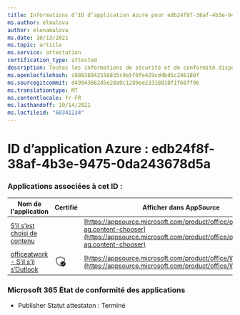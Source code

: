```yaml
---
title: Informations d’ID d’application Azure pour edb24f8f-38af-4b3e-9475-0da243678d5a
ms.author: elmalova
author: elenamalova
ms.date: 10/13/2021
ms.topic: article
ms.service: attestation
certification_type: attested
description: Toutes les informations de sécurité et de conformité disponibles pour edb24f8f-38af-4b3e-9475-0da243678d5a.
ms.openlocfilehash: c88838842556835c9e5f0fe429cd4bd5c246188f
ms.sourcegitcommit: d49943662d5e28a9c1289ee23318818f1f68ff96
ms.translationtype: MT
ms.contentlocale: fr-FR
ms.lasthandoff: 10/14/2021
ms.locfileid: "60341234"
---
```

# <a name="azure-app-id-edb24f8f-38af-4b3e-9475-0da243678d5a"></a>ID d’application Azure : edb24f8f-38af-4b3e-9475-0da243678d5a


### <a name="apps-associated-with-this-id"></a>Applications associées à cet ID :
| **Nom de l'application** | **Certifié** | **Afficher dans AppSource** |
|--------------|---------------|-----------------------|
| [S’il s’est choisi de contenu](https://docs.microsoft.com/microsoft-365-app-certification/forward/officeatwork-ag.content-chooser) |  | [https://appsource.microsoft.com/product/office/officeatwork-ag.content-chooser](https://appsource.microsoft.com/product/office/officeatwork-ag.content-chooser) |
| [officeatwork - S’il s’il s’Outlook](https://docs.microsoft.com/microsoft-365-app-certification/forward/WA104380690) | <img alt="Certified application badge" src="../media/certified-badge.png" height="25" width="25" /> | [https://appsource.microsoft.com/product/office/WA104380690](https://appsource.microsoft.com/product/office/WA104380690) |

### <a name="microsoft-365-app-compliance-status"></a>Microsoft 365 État de conformité des applications
- Publisher Statut attestaton : Terminé
